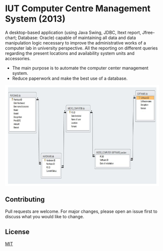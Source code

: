 # IUT Computer Centre Management System (2013)

A desktop-based application (using Java Swing, JDBC, Itext report, Jfree-chart; Database: Oracle) capable of maintaining all data and data manipulation logic necessary to improve the administrative works of a computer lab in university perspective. All the reporting on different queries regarding the present locations and availability system units and accessories.

* The main purpose is to automate the computer center management system.
* Reduce paperwork and make the best use of a database.


![Relationship schema](relationship_schma.png)

## Contributing
Pull requests are welcome. For major changes, please open an issue first to discuss what you would like to change.



## License
[MIT](https://choosealicense.com/licenses/mit/)